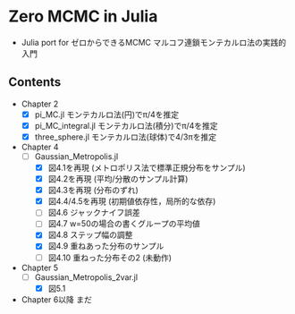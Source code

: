 # Zero MCMC in Julia

- Julia port for ゼロからできるMCMC マルコフ連鎖モンテカルロ法の実践的入門

## Contents

- Chapter 2
    - [x] pi_MC.jl モンテカルロ法(円)でπ/4を推定
    - [x] pi_MC_integral.jl モンテカルロ法(積分)でπ/4を推定
    - [x] three_sphere.jl モンテカルロ法(球体)で4/3πを推定
- Chapter 4
    - [ ] Gaussian_Metropolis.jl 
        - [x] 図4.1を再現 (メトロポリス法で標準正規分布をサンプル)
        - [x] 図4.2を再現 (平均/分散のサンプル計算)
        - [x] 図4.3を再現 (分布のずれ)
        - [x] 図4.4/4.5を再現 (初期値依存性，局所的な依存)
        - [ ] 図4.6 ジャックナイフ誤差
        - [ ] 図4.7 w=50の場合の書くグループの平均値
        - [x] 図4.8 ステップ幅の調整
        - [x] 図4.9 重ねあった分布のサンプル
        - [ ] 図4.10 重ねった分布その2 (未動作)
- Chapter 5
    - [ ] Gaussian_Metropolis_2var.jl
        - [x] 図5.1
- Chapter 6以降 まだ